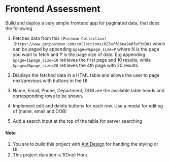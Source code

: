 # Frontend Assessment

Build and deploy a very simple frontend app for paginated data, that does the following

1.  Fetches data from this `[Postman Collection](https://www.getpostman.com/collections/823aff8bea948faf3d90)` which can be paged by appending `&page=N&page_size=P` where N is the page you want to fetch and P is the page size of data. E.g appending `&page=1&page_size=10` retrieves the first page and 10 results, while `&page=4&page_size=20` retrieves the 4th page with 20 results.

2.  Displays the fetched data in a HTML table and allows the user to page next/previous with buttons in the UI

3.  Name, Email, Phone, Department, DOB are the available table heads and corresponding rows to be shown.

4.  Implement edit and delete buttons for each row. Use a modal for editing of (name, email and DOB)

5.  Add a search input at the top of the table for server searching

#### Note

1.  You are to build this project with [Ant Design](https://ng.ant.design/) for handing the styling or UI. 
2.  This project duration is 1(One) Hour.



